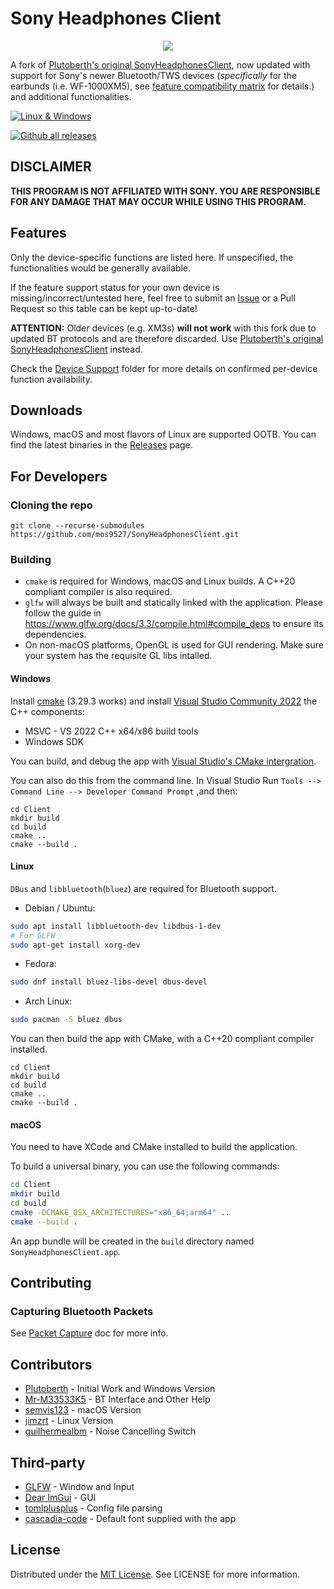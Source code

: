 # Sony Headphones Client

<center><img src="https://github.com/user-attachments/assets/a73cbdb6-e03d-4b8b-b0bc-6aeb347c2a20"></center>

A fork of [Plutoberth's original SonyHeadphonesClient](https://github.com/Plutoberth/SonyHeadphonesClient), now updated with support for Sony's newer Bluetooth/TWS devices (*specifically* for the earbunds (i.e. WF-1000XM5), see [feature compatibility matrix](#features) for details.) and additional functionalities.

[![Linux & Windows](https://github.com/mos9527/sonyheadphonesclient/actions/workflows/cmake.yml/badge.svg)](https://github.com/mos9527/SonyHeadphonesClient/actions/workflows/cmake.yml)

[![Github all releases](https://img.shields.io/github/downloads/mos9527/SonyHeadphonesClient/total.svg)](https://GitHub.com/mos9527/SonyHeadphonesClient/releases/)

## DISCLAIMER

**THIS PROGRAM IS NOT AFFILIATED WITH SONY. YOU ARE RESPONSIBLE FOR ANY DAMAGE THAT MAY OCCUR WHILE USING THIS PROGRAM.**

## Features

Only the device-specific functions are listed here. If unspecified, the functionalities would be generally available.

If the feature support status for your own device is missing/incorrect/untested here, feel free to submit an [Issue](https://github.com/mos9527/SonyHeadphonesClient/issues/new) or a Pull Request so this table can be kept up-to-date!

**ATTENTION:** Older devices (e.g. XM3s) **will not work** with this fork due to updated BT protocols and are therefore discarded. Use [Plutoberth's original SonyHeadphonesClient](https://github.com/Plutoberth/SonyHeadphonesClient) instead.

Check the [Device Support](docs/device-support/) folder for more details on confirmed per-device function availability.

## Downloads

Windows, macOS and most flavors of Linux are supported OOTB. You can find the latest binaries in the [Releases](https://github.com/mos9527/SonyHeadphonesClient/releases) page.


## For Developers
### Cloning the repo
```git clone --recurse-submodules https://github.com/mos9527/SonyHeadphonesClient.git```

### Building
- `cmake` is required for Windows, macOS and Linux builds. A C++20 compliant compiler is also required.
- `glfw` will always be built and statically linked with the application.
Please follow the guide in https://www.glfw.org/docs/3.3/compile.html#compile_deps to ensure its dependencies.
- On non-macOS platforms, OpenGL is used for GUI rendering. Make sure your system has the requisite GL libs intalled. 

#### Windows
Install [cmake](https://cmake.org/download/) (3.29.3 works) and install [Visual Studio Community 2022](https://visualstudio.microsoft.com/vs/) the C++ components:
* MSVC - VS 2022 C++ x64/x86 build tools
* Windows SDK

You can build, and debug the app with [Visual Studio's CMake intergration](https://learn.microsoft.com/en-us/cpp/build/cmake-projects-in-visual-studio?view=msvc-170#ide-integration).

You can also do this from the command line. In Visual Studio Run `Tools --> Command Line --> Developer Command Prompt` ,and then:
```
cd Client
mkdir build
cd build
cmake ..
cmake --build .
```

#### Linux
`DBus` and `libbluetooth`(`bluez`) are required for Bluetooth support.

- Debian / Ubuntu:

```bash
sudo apt install libbluetooth-dev libdbus-1-dev
# For GLFW
sudo apt-get install xorg-dev
```

- Fedora:

```bash
sudo dnf install bluez-libs-devel dbus-devel
```

- Arch Linux:

```bash
sudo pacman -S bluez dbus
```

You can then build the app with CMake, with a C++20 compliant compiler installed.
```
cd Client
mkdir build
cd build
cmake ..
cmake --build .
```


#### macOS
You need to have XCode and CMake installed to build the application.

To build a universal binary, you can use the following commands:
```bash
cd Client
mkdir build
cd build
cmake -DCMAKE_OSX_ARCHITECTURES="x86_64;arm64" ..
cmake --build .
```

An app bundle will be created in the `build` directory named `SonyHeadphonesClient.app`.

## Contributing
### Capturing Bluetooth Packets
See [Packet Capture](docs/packet-capture.md) doc for more info.

## Contributors

* [Plutoberth](https://github.com/Plutoberth) - Initial Work and Windows Version
* [Mr-M33533K5](https://github.com/Mr-M33533K5) - BT Interface and Other Help
* [semvis123](https://github.com/semvis123) - macOS Version
* [jimzrt](https://github.com/jimzrt) - Linux Version
* [guilhermealbm](https://github.com/guilhermealbm) - Noise Cancelling Switch

## Third-party
* [GLFW](https://www.glfw.org/) - Window and Input
* [Dear ImGui](https://github.com/ocornut/imgui/) - GUI
* [tomlplusplus](https://github.com/marzer/tomlplusplus) - Config file parsing
* [cascadia-code](https://github.com/microsoft/cascadia-code) - Default font supplied with the app

## License

Distributed under the [MIT License](https://github.com/Plutoberth/SonyHeadphonesClient/blob/master/LICENSE). See LICENSE for more information.
